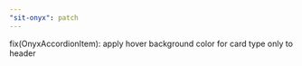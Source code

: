 ```yaml
---
"sit-onyx": patch
---
```


fix(OnyxAccordionItem): apply hover background color for card type only to header
